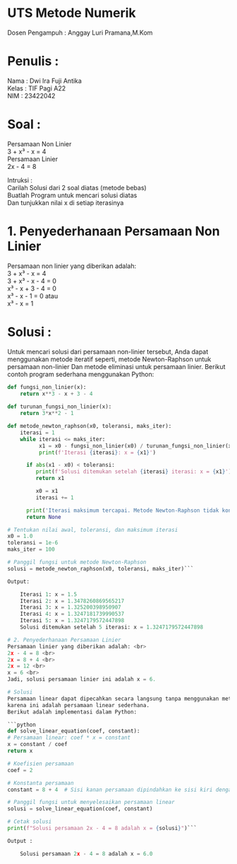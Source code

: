 # UTS Metode Numerik
Dosen Pengampuh : Anggay Luri Pramana,M.Kom

# Penulis : 
Nama : Dwi Ira Fuji Antika <br>
Kelas : TIF Pagi A22 <br>
NIM : 23422042  

# Soal : 
Persamaan Non Linier <br>
3 + x³ - x = 4 <br>
Persamaan Linier <br>
2x - 4 = 8 

Intruksi : <br>
Carilah Solusi dari 2 soal diatas (metode bebas) <br>
Buatlah Program untuk mencari solusi diatas <br>
Dan tunjukkan nilai x di setiap iterasinya <br>

# 1. Penyederhanaan Persamaan Non Linier
Persamaan non linier yang diberikan adalah: <br>
3 + x³ - x = 4 <br>
3 + x³ - x - 4 = 0 <br>
x³ - x + 3 - 4 = 0 <br>
x³ - x - 1 = 0 atau <br>
x³ - x = 1

# Solusi : 
Untuk mencari solusi dari persamaan non-linier tersebut, 
Anda dapat menggunakan metode iteratif seperti, 
metode Newton-Raphson untuk persamaan non-linier 
Dan metode eliminasi untuk persamaan linier. 
Berikut contoh program sederhana menggunakan Python: 

```python
def fungsi_non_linier(x):
    return x**3 - x + 3 - 4
	
def turunan_fungsi_non_linier(x):
    return 3*x**2 - 1

def metode_newton_raphson(x0, toleransi, maks_iter):
    iterasi = 1
    while iterasi <= maks_iter:
          x1 = x0 - fungsi_non_linier(x0) / turunan_fungsi_non_linier(x0)
          print(f'Iterasi {iterasi}: x = {x1}')

	  if abs(x1 - x0) < toleransi:
	     print(f'Solusi ditemukan setelah {iterasi} iterasi: x = {x1}')
	     return x1

	     x0 = x1
	     iterasi += 1

	  print('Iterasi maksimum tercapai. Metode Newton-Raphson tidak konvergen.')
	  return None

# Tentukan nilai awal, toleransi, dan maksimum iterasi
x0 = 1.0
toleransi = 1e-6
maks_iter = 100

# Panggil fungsi untuk metode Newton-Raphson
solusi = metode_newton_raphson(x0, toleransi, maks_iter)```

Output:

    Iterasi 1: x = 1.5 
	Iterasi 2: x = 1.3478260869565217 
	Iterasi 3: x = 1.325200398950907 
	Iterasi 4: x = 1.3247181739990537 
	Iterasi 5: x = 1.3247179572447898 
	Solusi ditemukan setelah 5 iterasi: x = 1.3247179572447898 

# 2. Penyederhanaan Persamaan Linier 
Persamaan linier yang diberikan adalah: <br>
2x - 4 = 8 <br>
2x = 8 + 4 <br>
2x = 12 <br>
x = 6 <br>
Jadi, solusi persamaan linier ini adalah x = 6.

# Solusi 
Persamaan linear dapat dipecahkan secara langsung tanpa menggunakan metode iteratif
karena ini adalah persamaan linear sederhana. 
Berikut adalah implementasi dalam Python:

```python
def solve_linear_equation(coef, constant):
# Persamaan linear: coef * x = constant
x = constant / coef
return x

# Koefisien persamaan
coef = 2

# Konstanta persamaan
constant = 8 + 4  # Sisi kanan persamaan dipindahkan ke sisi kiri dengan menggabungkan konstanta

# Panggil fungsi untuk menyelesaikan persamaan linear
solusi = solve_linear_equation(coef, constant)

# Cetak solusi
print(f"Solusi persamaan 2x - 4 = 8 adalah x = {solusi}")```

Output :

	Solusi persamaan 2x - 4 = 8 adalah x = 6.0
